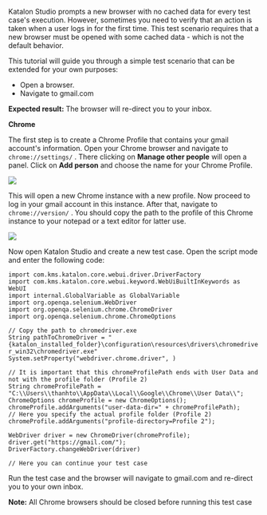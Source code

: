 Katalon Studio prompts a new browser with no cached data for every test case's execution. However, sometimes you need to verify that an action is taken when a user logs in for the first time. This test scenario requires that a new browser must be opened with some cached data - which is not the default behavior. 

This tutorial will guide you through a simple test scenario that can be extended for your own purposes:

*   Open a browser.
*   Navigate to gmail.com

**Expected result:** The browser will re-direct you to your inbox.

**Chrome**

The first step is to create a Chrome Profile that contains your gmail account's information. Open your Chrome browser and navigate to `chrome://settings/` . There clicking on **Manage other people** will open a panel. Click on **Add person** and choose the name for your Chrome Profile. 

![](../../images/katalon-studio/tutorials/open_browser_with_custom_profile/new_profile.png)

This will open a new Chrome instance with a new profile. Now proceed to log in your gmail account in this instance. After that, navigate to `chrome://version/` . You should copy the path to the profile of this Chrome instance to your notepad or a text editor for latter use. 

![](../../images/katalon-studio/tutorials/open_browser_with_custom_profile/profile_path.png)

Now open Katalon Studio and create a new test case. Open the script mode and enter the following code:

`import com.kms.katalon.core.webui.driver.DriverFactory `  
`import com.kms.katalon.core.webui.keyword.WebUiBuiltInKeywords as WebUI `  
`import internal.GlobalVariable as GlobalVariable `  
`import org.openqa.selenium.WebDriver `  
`import org.openqa.selenium.chrome.ChromeDriver `  
`import org.openqa.selenium.chrome.ChromeOptions`  
  
`// Copy the path to chromedriver.exe `  
`String pathToChromeDriver = "{katalon_installed_folder}\configuration\resources\drivers\chromedriver_win32\chromedriver.exe" `  
`System.setProperty("webdriver.chrome.driver", ) `

  
`// It is important that this chromeProfilePath ends with User Data and not with the profile folder (Profile 2) `  
`String chromeProfilePath = "C:\\Users\\thanhto\\AppData\\Local\\Google\\Chrome\\User Data\\"; `  
`ChromeOptions chromeProfile = new ChromeOptions(); `  
`chromeProfile.addArguments("user-data-dir=" + chromeProfilePath); `  
`// Here you specify the actual profile folder (Profile 2) `  
`chromeProfile.addArguments("profile-directory=Profile 2"); `

  
`WebDriver driver = new ChromeDriver(chromeProfile); `  
`driver.get("https://gmail.com/"); `  
`DriverFactory.changeWebDriver(driver) `

`// Here you can continue your test case`

Run the test case and the browser will navigate to gmail.com and re-direct you to your own inbox.

**Note:** All Chrome browsers should be closed before running this test case
